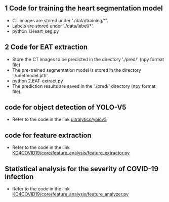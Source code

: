 

## 1 Code for training the heart segmentation model

- CT images are stored under './data/training/*'.
- Labels are stored under './data/label/*'.
- python 1.Heart_seg.py

## 2 Code for EAT extraction

- Store the CT images to be predicted in the directory './pred/' (npy format file)
- The pre-trained segmentation model is stored in the directory './unetmodel.pth'
- python 2.EAT-extract.py
- The prediction results are saved in the './pred/' directory (npy format file).

## code for object detection of YOLO-V5
- Refer to the code in the link [ultralytics/yolov5](https://github.com/ultralytics/yolov5)

## code for feature extraction
- Refer to the code in the link [KD4COVID19/core/feature_analysis/feature_extractor.py](https://github.com/MIILab-MTU/KD4COVID19/blob/main/core/feature_analysis/feature_extractor.py)


## Statistical analysis for the severity of COVID-19 infection
- Refer to the code in the link [KD4COVID19/core/feature_analysis/feature_analyzer.py](https://github.com/MIILab-MTU/KD4COVID19/blob/main/core/feature_analysis/feature_analyzer.py)

